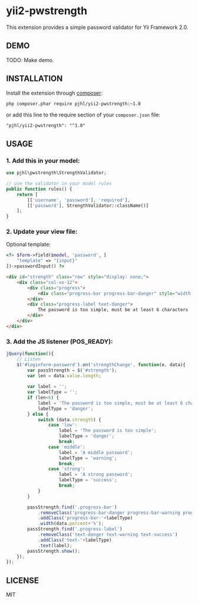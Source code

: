 yii2-pwstrength
===============

This extension provides a simple password validator for Yii Framework 2.0.


DEMO
----

TODO: Make demo.


INSTALLATION
------------

Install the extension through [composer](http://getcomposer.org/download/):

```bash
php composer.phar require pjhl/yii2-pwstrength:~1.0
```

or add this line to the require section of your `composer.json` file:

```
"pjhl/yii2-pwstrength": "^1.0"
```

USAGE
-----

### 1. Add this in your model:

```php
use pjhl\pwstrength\StrengthValidator;

// use the validator in your model rules
public function rules() {
    return [
        [['username', 'password'], 'required'],
        [['password'], StrengthValidator::className()]
    ];
}
```

### 2. Update your view file:

Optional template:

```php
<?= $form->field($model, 'password', [
    "template" => "{input}"
])->passwordInput() ?>
```

```html
<div id="strength" class="row" style="display: none;">
    <div class="col-xs-12">
        <div class="progress">
            <div class="progress-bar progress-bar-danger" style="width:1%;"></div>
        </div>
        <div class="progress-label text-danger">
            The password is too simple, must be at least 6 characters
        </div>
    </div>
</div>
```

### 3. Add the JS listener (POS_READY):

```js
jQuery(function(){
    // Listen 
    $('#loginform-password').on('strengthChange', function(e, data){
        var passStrength = $('#strength');
        var len = data.value.length;
        
        var label = '';
        var labelType = '';
        if (len<6) {
            label = 'The password is too simple, must be at least 6 characters';
            labelType = 'danger';
        } else {
            switch (data.strength) {
                case 'low':
                    label = 'The password is too simple';
                    labelType = 'danger';
                    break;
                case 'middle':
                    label = 'A middle password';
                    labelType = 'warning';
                    break;
                case 'strong':
                    label = 'A strong password';
                    labelType = 'success';
                    break;
            }
        }

        passStrength.find('.progress-bar')
            .removeClass('progress-bar-danger progress-bar-warning progress-bar-success')
            .addClass('progress-bar-'+labelType)
            .width(data.percent+'%');
        passStrength.find('.progress-label')
            .removeClass('text-danger text-warning text-success')
            .addClass('text-'+labelType)
            .text(label);
        passStrength.show();
    });
});
```


LICENSE
-------

MIT
